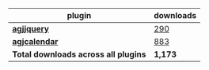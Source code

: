 plugin|downloads
------|----------
[**agjjquery**](https://www.npmjs.com/package/agjjquery)|[290](https://www.npmjs.com/package/agjjquery)
[**agjcalendar**](https://www.npmjs.com/package/agjcalendar)|[883](https://www.npmjs.com/package/agjcalendar)
**Total downloads across all plugins**|**1,173**
